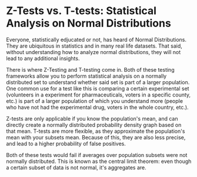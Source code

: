 # Z-Tests vs. T-tests: Statistical Analysis on Normal Distributions

Everyone, statistically edjucated or not, has heard of Normal Distributions. They are ubiquitous in statistics and in many real life datasets. That said, without understanding how to analyze normal distributions, they will not lead to any additional insights.

There is where Z-Testing and T-testing come in. Both of these testing frameworks allow you to perform statistical analysis on a normally distributed set to understand whether said set is part of a larger population. One common use for a test like this is comparing a certain experimental set (volunteers in a experiment for pharmaceuticals, voters in a specific county, etc.) is part of a larger population of which you understand more (people who have not had the experimental drug, voters in the whole country, etc.). 

Z-tests are only applicable if you know the population's mean, and can directly create a normally distributed probability density graph based on that mean. T-tests are more flexible, as they approximate the population's mean with your subsets mean. Because of this, they are also less precise, and lead to a higher probability of false positives.

Both of these tests would fail if averages over population subsets were not normally distributed. This is known as the central limit theorem: even though a certain subset of data is not normal, it's aggregates are.